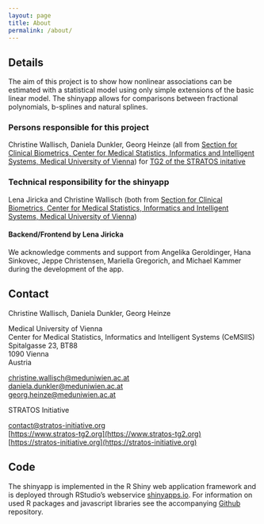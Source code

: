 ```yaml
---
layout: page
title: About
permalink: /about/
---
```



## Details
The aim of this project is to show how nonlinear associations can be estimated with a statistical model using only simple extensions of the basic linear model. The shinyapp allows for comparisons between fractional polynomials, b-splines and natural splines. 

### Persons responsible for this project
Christine Wallisch, Daniela Dunkler, Georg Heinze (all from [Section for Clinical Biometrics, Center for Medical Statistics, Informatics and Intelligent Systems, Medical University of Vienna](cemsiis.meduniwien.ac.at/en/kb)) for [TG2 of the STRATOS initative](https://www.stratos-tg2.org/)

### Technical responsibility for the shinyapp
Lena Jiricka and Christine Wallisch (both from [Section for Clinical Biometrics, Center for Medical Statistics, Informatics and Intelligent Systems, Medical University of Vienna](cemsiis.meduniwien.ac.at/en/kb)) 

#### Backend/Frontend by Lena Jiricka
We acknowledge comments and support from Angelika Geroldinger, Hana Sinkovec, Jeppe Christensen, Mariella Gregorich, and Michael Kammer during the development of the app.

## Contact
Christine Wallisch, Daniela Dunkler, Georg Heinze 

Medical University of Vienna <br>
Center for Medical Statistics, Informatics and Intelligent Systems (CeMSIIS) <br>
Spitalgasse 23, BT88 <br>
1090 Vienna <br>
Austria

christine.wallisch@meduniwien.ac.at <br>
daniela.dunkler@meduniwien.ac.at <br>
georg.heinze@meduniwien.ac.at <br>


STRATOS Initiative 

contact@stratos-initiative.org <br>
[https://www.stratos-tg2.org](https://www.stratos-tg2.org) <br>
[https://stratos-initiative.org](https://stratos-initiative.org)

## Code
The shinyapp is implemented in the R Shiny web application framework and is deployed through RStudio’s webservice [shinyapps.io](shinyapps.io). For information on used R packages and javascript libraries see the accompanying [Github](https://github.com/ljiricka/Bendyourspline) repository. 
